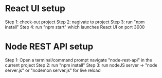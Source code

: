 # React UI  setup 
Step 1: check-out project
Step 2: nagivate to project
Step 3: run "npm install"
Step 4: run "npm start" which launches React UI on port 3000

# Node REST API setup

Step 1: Open a terminal/command prompt navigate "node-rest-api" in the current project 
Step 2: run "npm install"
Step 3: run nodeJS server -> "node server.js" or "nodemon server.js" for live reload
